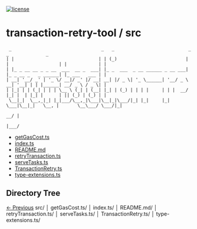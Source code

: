 
[![license](https://img.shields.io/github/license/jamesisaac/react-native-background-task.svg)](https://opensource.org/licenses/MIT)


# transaction-retry-tool / src

     _                                  _   _                            _                     _              _ 
    | |                                | | (_)                          | |                   | |            | |
    | |_ _ __ __ _ _ __  ___  __ _  ___| |_ _  ___  _ __ ______ _ __ ___| |_ _ __ _   _ ______| |_ ___   ___ | |
    | __| '__/ _' | '_ \/ __|/ _' |/ __| __| |/ _ \| '_ \______| '__/ _ \ __| '__| | | |______| __/ _ \ / _ \| |
    | |_| | | (_| | | | \__ \ (_| | (__| |_| | (_) | | | |     | | |  __/ |_| |  | |_| |      | || (_) | (_) | |
     \__|_|  \__,_|_| |_|___/\__,_|\___|\__|_|\___/|_| |_|     |_|  \___|\__|_|   \__, |       \__\___/ \___/|_|
                                                                                   __/ |                        
                                                                                  |___/                         


 - [getGasCost.ts](./getGasCost.ts) - [index.ts](./index.ts) - [README.md](./README.md) - [retryTransaction.ts](./retryTransaction.ts) - [serveTasks.ts](./serveTasks.ts) - [TransactionRetry.ts](./TransactionRetry.ts) - [type-extensions.ts](./type-extensions.ts)
## Directory Tree
[<- Previous](https://github.com/marc-aurele-besner/transaction-retry-tool.git)
src/
   │   getGasCost.ts/
   │   index.ts/
   │   README.md/
   │   retryTransaction.ts/
   │   serveTasks.ts/
   │   TransactionRetry.ts/
   │   type-extensions.ts/

